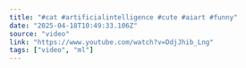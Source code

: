 ```yaml
---
title: "#cat #artificialintelligence #cute #aiart #funny"
date: "2025-04-18T10:49:33.106Z"
source: "video"
link: "https://www.youtube.com/watch?v=DdjJhib_Lng"
tags: ["video", "ml"]
---
```



